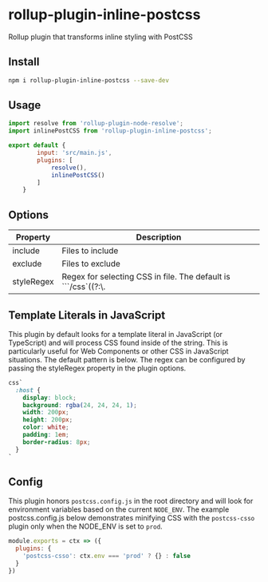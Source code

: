 # rollup-plugin-inline-postcss

Rollup plugin that transforms inline styling with PostCSS

## Install

```bash
npm i rollup-plugin-inline-postcss --save-dev
```

## Usage

```js
import resolve from 'rollup-plugin-node-resolve';
import inlinePostCSS from 'rollup-plugin-inline-postcss';

export default {
        input: 'src/main.js',
        plugins: [
            resolve(),
            inlinePostCSS()
        ]
    }

```

## Options


| Property  | Description  |
|-----------|--------------|
| include  |   Files to include |
| exclude  |   Files to exclude |
| styleRegex  |  Regex for selecting CSS in file. The default is ```/css\`((?:\\.|[^"\\])*)\`/g``` |


## Template Literals in JavaScript

This plugin by default looks for a template literal in JavaScript (or TypeScript) and will process CSS found inside of the string. This is particularly useful for Web Components or other CSS in JavaScript situations. The default pattern is below. The regex can be configured by passing the styleRegex property in the plugin options.

```css
css`
  :host {
    display: block;
    background: rgba(24, 24, 24, 1);
    width: 200px;
    height: 200px;
    color: white;
    padding: 1em;
    border-radius: 8px;
  }
`
```

## Config

This plugin honors `postcss.config.js` in the root directory and will look for environment variables based on the current `NODE_ENV`. The example postcss.config.js below demonstrates minifying CSS with the `postcss-csso` plugin only when the NODE_ENV is set to `prod`.

```js
module.exports = ctx => ({
  plugins: {
    'postcss-csso': ctx.env === 'prod' ? {} : false
  }
})
```

